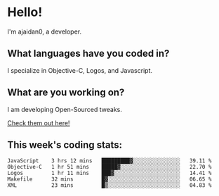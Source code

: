 # Hello!

I'm ajaidan0, a developer. 

## What languages have you coded in?

I specialize in Objective-C, Logos, and Javascript.

## What are you working on?

I am developing Open-Sourced tweaks.

[Check them out here!](https://github.com/ajaidan0/open-sourced-tweaks)

## This week's coding stats:
<!--START_SECTION:waka-->
```text
JavaScript    3 hrs 12 mins   █████████▓░░░░░░░░░░░░░░░   39.11 % 
Objective-C   1 hr 51 mins    █████▓░░░░░░░░░░░░░░░░░░░   22.70 % 
Logos         1 hr 11 mins    ███▓░░░░░░░░░░░░░░░░░░░░░   14.41 % 
Makefile      32 mins         █▓░░░░░░░░░░░░░░░░░░░░░░░   06.65 % 
XML           23 mins         █▒░░░░░░░░░░░░░░░░░░░░░░░   04.83 % 
```
<!--END_SECTION:waka-->

